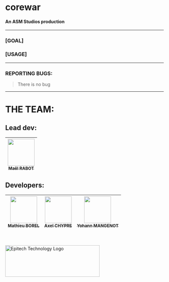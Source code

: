 # corewar
#### An ASM Studios production

---
### [GOAL]

### [USAGE]

---
### REPORTING BUGS:
> There is no bug

---
# THE TEAM:
## Lead dev: <br/>
| [<img src="https://github.com/Mael-RABOT.png?size=85" width=85><br><sub>Maël RABOT</sub>](https://github.com/Mael-RABOT) |
|:------------------------------------------------------------------------------------------------------------------------:|

## Developers: <br/>

| [<img src="https://github.com/mat0904.png?size=85" width=85><br><sub>Mathieu BOREL</sub>](https://github.com/mat0904) | [<img src="https://github.com/Cadavre-chan.png?size=85" width=85><br><sub>Axel CHYPRE</sub>](https://github.com/Cadavre-chan) | [<img src="https://github.com/YohannMgt.png?size=85" width=85><br><sub>Yohann MANGENOT</sub>](https://github.com/YohannMgt) |
|:---:|:---:|:---:|

<br/><br/>
<img src="https://newsroom.ionis-group.com/wp-content/uploads/2021/10/EPITECH-TECHNOLOGY-QUADRI-2021.png" alt="Epitech Technology Logo" title="Epitech Technology Logo" width=300 height=100>


